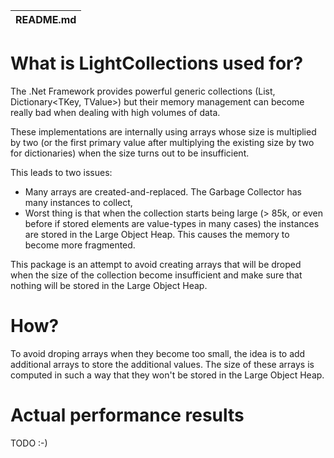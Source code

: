 | README.md |
|:---|

# What is LightCollections used for?

The .Net Framework provides powerful generic collections (List<T>, Dictionary<TKey, TValue>) but their memory management can become really bad when dealing with high volumes of data.

These implementations are internally using arrays whose size is multiplied by two (or the first primary value after multiplying the existing size by two for dictionaries) when the size turns out to be insufficient.

This leads to two issues:
* Many arrays are created-and-replaced. The Garbage Collector has many instances to collect,
* Worst thing is that when the collection starts being large (> 85k, or even before if stored elements are value-types in many cases) the instances are stored in the Large Object Heap. This causes the memory to become more fragmented.

This package is an attempt to avoid creating arrays that will be droped when the size of the collection become insufficient and make sure that nothing will be stored in the Large Object Heap.

# How?

To avoid droping arrays when they become too small, the idea is to add additional arrays to store the additional values. The size of these arrays is computed in such a way that they won't be stored in the Large Object Heap.

# Actual performance results

TODO :-)
